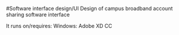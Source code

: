 #Software interface design/UI
Design of campus broadband account sharing software interface

It runs on/requires:
  Windows: Adobe XD CC
